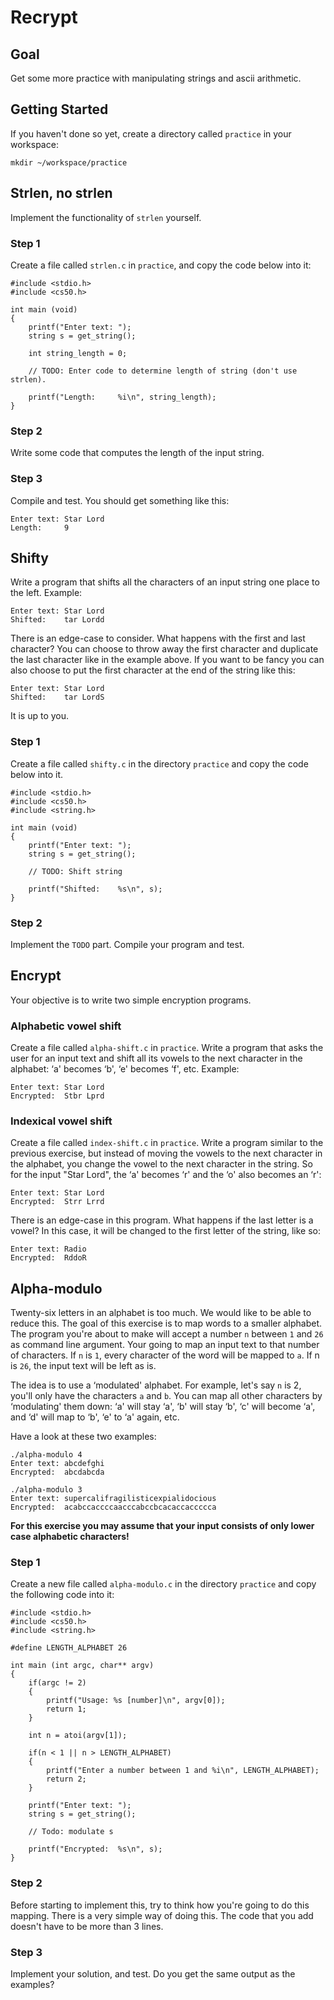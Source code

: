 # Recrypt

## Goal

Get some more practice with manipulating strings and ascii arithmetic.

## Getting Started

If you haven't done so yet, create a directory called `practice` in your workspace:

    mkdir ~/workspace/practice

## Strlen, no strlen

Implement the functionality of `strlen` yourself.

### Step 1
Create a file called `strlen.c` in `practice`, and copy the code below into it:


    #include <stdio.h>
    #include <cs50.h>

    int main (void)
    {
        printf("Enter text: ");
        string s = get_string();

        int string_length = 0;

        // TODO: Enter code to determine length of string (don't use strlen).

        printf("Length:     %i\n", string_length);
    }

### Step 2
Write some code that computes the length of the input string.

### Step 3
Compile and test. You should get something like this:

    Enter text: Star Lord
    Length:     9

## Shifty

Write a program that shifts all the characters of an input string one place to the left. Example:

    Enter text: Star Lord
    Shifted:    tar Lordd

There is an edge-case to consider. What happens with the first and last character? You can choose to throw away the first character and duplicate the last character like in the example above. If you want to be fancy you can also choose to put the first character at the end of the string like this:

    Enter text: Star Lord
    Shifted:    tar LordS

It is up to you.

### Step 1
Create a file called `shifty.c` in the directory `practice` and copy the code below into it.

    #include <stdio.h>
    #include <cs50.h>
    #include <string.h>

    int main (void)
    {
        printf("Enter text: ");
        string s = get_string();

        // TODO: Shift string

        printf("Shifted:    %s\n", s);
    }

### Step 2
Implement the `TODO` part. Compile your program and test.

## Encrypt

Your objective is to write two simple encryption programs.

### Alphabetic vowel shift
Create a file called `alpha-shift.c` in `practice`. Write a program that asks the user for an input text and shift all its vowels to the next character in the alphabet: ‘a' becomes ‘b', ‘e' becomes ‘f', etc. Example:

    Enter text: Star Lord
    Encrypted:  Stbr Lprd

### Indexical vowel shift
Create a file called `index-shift.c` in `practice`. Write a program similar to the previous exercise, but instead of moving the vowels to the next character in the alphabet, you change the vowel to the next character in the string. So for the input "Star Lord", the ‘a' becomes ‘r' and the ‘o' also becomes an ‘r':

    Enter text: Star Lord
    Encrypted:  Strr Lrrd

There is an edge-case in this program. What happens if the last letter is a vowel? In this case, it will be changed to the first letter of the string, like so:

    Enter text: Radio
    Encrypted:  RddoR

## Alpha-modulo

Twenty-six letters in an alphabet is too much. We would like to be able to reduce this. The goal of this exercise is to map words to a smaller alphabet. The program you're about to make will accept a number `n` between `1` and `26` as command line argument. Your going to map an input text to that number of characters. If `n` is `1`, every character of the word will be mapped to `a`. If n is `26`, the input text will be left as is.

The idea is to use a ‘modulated' alphabet. For example, let's say `n` is 2, you'll only have the characters  `a` and `b`. You can map all other characters by ‘modulating' them down: ‘a' will stay ‘a', ‘b' will stay ‘b', ‘c' will become ‘a', and ‘d' will map to ‘b', ‘e' to ‘a' again, etc.

Have a look at these two examples:

    ./alpha-modulo 4
    Enter text: abcdefghi
    Encrypted:  abcdabcda

    ./alpha-modulo 3
    Enter text: supercalifragilisticexpialidocious
    Encrypted:  acabccaccccaacccabccbcacaccaccccca

**For this exercise you may assume that your input consists of only lower case alphabetic characters!**

### Step 1
Create a new file called `alpha-modulo.c` in the directory `practice` and copy the following code into it:

    #include <stdio.h>
    #include <cs50.h>
    #include <string.h>

    #define LENGTH_ALPHABET 26

    int main (int argc, char** argv)
    {
        if(argc != 2)
        {
            printf("Usage: %s [number]\n", argv[0]);
            return 1;
        }

        int n = atoi(argv[1]);

        if(n < 1 || n > LENGTH_ALPHABET)
        {
            printf("Enter a number between 1 and %i\n", LENGTH_ALPHABET);
            return 2;
        }

        printf("Enter text: ");
        string s = get_string();

        // Todo: modulate s

        printf("Encrypted:  %s\n", s);
    }


### Step 2
Before starting to implement this, try to think how you're going to do this mapping. There is a very simple way of doing this. The code that you add doesn't have to be more than 3 lines.

### Step 3
Implement your solution, and test. Do you get the same output as the examples?
